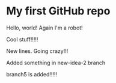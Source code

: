 # My first GitHub repo

Hello, world! Again I'm a robot!

Cool stuff!!!!!

New lines. Going crazy!!!

Added something in new-idea-2 branch

branch5 is added!!!!!
